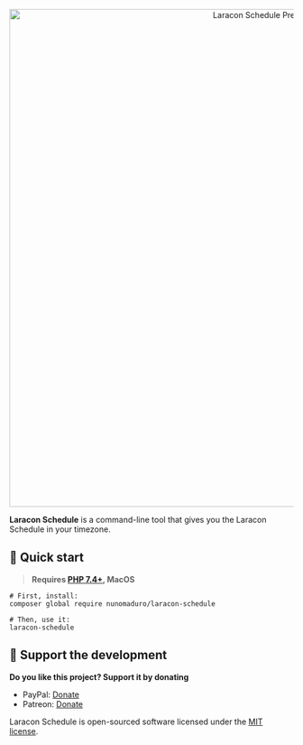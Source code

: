 <p align="center">
  <img src="https://raw.githubusercontent.com/nunomaduro/laracon-schedule/master/art/readme.png" width="882" alt="Laracon Schedule Preview">
</p>

**Laracon Schedule** is a command-line tool that gives you the Laracon Schedule in your timezone.

## 🚀 Quick start

> **Requires [PHP 7.4+](https://php.net/releases/), MacOS**

```
# First, install:
composer global require nunomaduro/laracon-schedule

# Then, use it:
laracon-schedule
```

## 💖 Support the development
**Do you like this project? Support it by donating**

- PayPal: [Donate](https://www.paypal.com/cgi-bin/webscr?cmd=_s-xclick&hosted_button_id=66BYDWAT92N6L)
- Patreon: [Donate](https://www.patreon.com/nunomaduro)

Laracon Schedule is open-sourced software licensed under the [MIT license](LICENSE.md).
